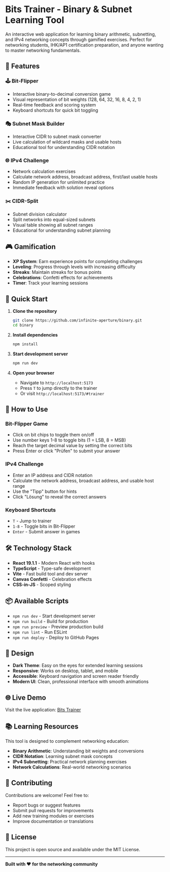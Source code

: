 # Bits Trainer - Binary & Subnet Learning Tool

An interactive web application for learning binary arithmetic, subnetting, and IPv4 networking concepts through gamified exercises. Perfect for networking students, IHK/AP1 certification preparation, and anyone wanting to master networking fundamentals.

## 🎯 Features

### 🕹️ Bit-Flipper
- Interactive binary-to-decimal conversion game
- Visual representation of bit weights (128, 64, 32, 16, 8, 4, 2, 1)
- Real-time feedback and scoring system
- Keyboard shortcuts for quick bit toggling

### 🎭 Subnet Mask Builder
- Interactive CIDR to subnet mask converter
- Live calculation of wildcard masks and usable hosts
- Educational tool for understanding CIDR notation

### 🌐 IPv4 Challenge
- Network calculation exercises
- Calculate network address, broadcast address, first/last usable hosts
- Random IP generation for unlimited practice
- Immediate feedback with solution reveal options

### ✂️ CIDR-Split
- Subnet division calculator
- Split networks into equal-sized subnets
- Visual table showing all subnet ranges
- Educational for understanding subnet planning

## 🎮 Gamification

- **XP System**: Earn experience points for completing challenges
- **Leveling**: Progress through levels with increasing difficulty
- **Streaks**: Maintain streaks for bonus points
- **Celebrations**: Confetti effects for achievements
- **Timer**: Track your learning sessions

## 🚀 Quick Start

1. **Clone the repository**
   ```bash
   git clone https://github.com/infinite-aperture/binary.git
   cd binary
   ```

2. **Install dependencies**
   ```bash
   npm install
   ```

3. **Start development server**
   ```bash
   npm run dev
   ```

4. **Open your browser**
   - Navigate to `http://localhost:5173`
   - Press `T` to jump directly to the trainer
   - Or visit `http://localhost:5173/#trainer`

## 🎯 How to Use

### Bit-Flipper Game
- Click on bit chips to toggle them on/off
- Use number keys 1-8 to toggle bits (1 = LSB, 8 = MSB)
- Reach the target decimal value by setting the correct bits
- Press Enter or click "Prüfen" to submit your answer

### IPv4 Challenge
- Enter an IP address and CIDR notation
- Calculate the network address, broadcast address, and usable host range
- Use the "Tipp" button for hints
- Click "Lösung" to reveal the correct answers

### Keyboard Shortcuts
- `T` - Jump to trainer
- `1-8` - Toggle bits in Bit-Flipper
- `Enter` - Submit answer in games

## 🛠️ Technology Stack

- **React 19.1.1** - Modern React with hooks
- **TypeScript** - Type-safe development
- **Vite** - Fast build tool and dev server
- **Canvas Confetti** - Celebration effects
- **CSS-in-JS** - Scoped styling

## 📦 Available Scripts

- `npm run dev` - Start development server
- `npm run build` - Build for production
- `npm run preview` - Preview production build
- `npm run lint` - Run ESLint
- `npm run deploy` - Deploy to GitHub Pages

## 🎨 Design

- **Dark Theme**: Easy on the eyes for extended learning sessions
- **Responsive**: Works on desktop, tablet, and mobile
- **Accessible**: Keyboard navigation and screen reader friendly
- **Modern UI**: Clean, professional interface with smooth animations

## 🌐 Live Demo

Visit the live application: [Bits Trainer](https://infinite-aperture.github.io/binary/)

## 📚 Learning Resources

This tool is designed to complement networking education:
- **Binary Arithmetic**: Understanding bit weights and conversions
- **CIDR Notation**: Learning subnet mask concepts
- **IPv4 Subnetting**: Practical network planning exercises
- **Network Calculations**: Real-world networking scenarios

## 🤝 Contributing

Contributions are welcome! Feel free to:
- Report bugs or suggest features
- Submit pull requests for improvements
- Add new training modules or exercises
- Improve documentation or translations

## 📄 License

This project is open source and available under the MIT License.

---

**Built with ❤️ for the networking community**
